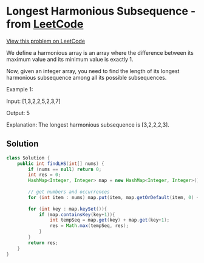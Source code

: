 # Longest Harmonious Subsequence - from [LeetCode](https://leetcode.com)
[View this problem on LeetCode](https://leetcode.com/problems/longest-harmonious-subsequence/)

We define a harmonious array is an array where the difference between its maximum value and its minimum value is exactly 1.

Now, given an integer array, you need to find the length of its longest harmonious subsequence among all its possible subsequences.

Example 1:

Input: [1,3,2,2,5,2,3,7]

Output: 5

Explanation: The longest harmonious subsequence is [3,2,2,2,3].

## Solution
```java
class Solution {
    public int findLHS(int[] nums) {
        if (nums == null) return 0;
        int res = 0;
        HashMap<Integer, Integer> map = new HashMap<Integer, Integer>();
        
        // get numbers and occurrences
        for (int item : nums) map.put(item, map.getOrDefault(item, 0) + 1);
        
        for (int key : map.keySet()){
            if (map.containsKey(key+1)){
                int tempSeq = map.get(key) + map.get(key+1);
                res = Math.max(tempSeq, res);
            }
        }
        return res;
    }
}
```
